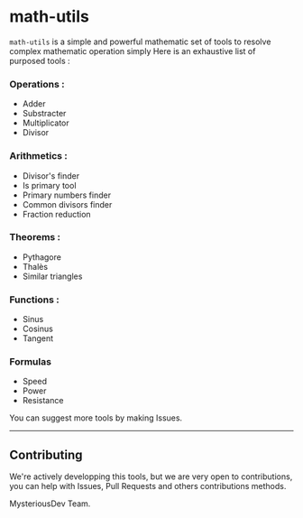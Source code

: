 # math-utils
`math-utils` is a simple and powerful mathematic set of tools to resolve complex mathematic operation simply
Here is an exhaustive list of purposed tools : 

### Operations : 
- Adder
- Substracter
- Multiplicator
- Divisor

### Arithmetics : 
- Divisor's finder
- Is primary tool
- Primary numbers finder
- Common divisors finder
- Fraction reduction

### Theorems : 
- Pythagore
- Thalès
- Similar triangles

### Functions : 
- Sinus
- Cosinus
- Tangent

### Formulas
- Speed
- Power
- Resistance

You can suggest more tools by making Issues.

<hr />

## Contributing

We're actively developping this tools, but we are very open to contributions, you can help with Issues, Pull Requests and others contributions methods.

MysteriousDev Team.
